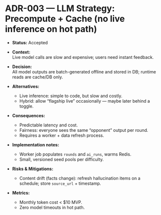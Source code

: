 # ADR-003 — LLM Strategy: Precompute + Cache (no live inference on hot path)

- **Status:** Accepted
- **Context:**  
  Live model calls are slow and expensive; users need instant feedback.

- **Decision:**  
  All model outputs are batch-generated offline and stored in DB; runtime reads are cache/DB only.

- **Alternatives:**  
  - Live inference: simple to code, but slow and costly.  
  - Hybrid: allow “flagship live” occasionally — maybe later behind a toggle.

- **Consequences:**  
  + Predictable latency and cost.  
  + Fairness: everyone sees the same “opponent” output per round.  
  - Requires a worker + data refresh process.

- **Implementation notes:**  
  - Worker job populates `rounds` and `ai_runs`, warms Redis.  
  - Small, versioned seed pools per difficulty.

- **Risks & Mitigations:**  
  - Content drift (facts change): refresh hallucination items on a schedule; store `source_url` + timestamp.

- **Metrics:**  
  - Monthly token cost < $10 MVP.  
  - Zero model timeouts in hot path.
